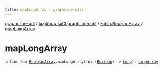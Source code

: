 ```yaml
---
title: mapLongArray - graphmine-util
---
```


[graphmine-util](../../index.html) / [io.github.sof3.graphmine.util](../index.html) / [kotlin.BooleanArray](index.html) / [mapLongArray](./map-long-array.html)

# mapLongArray

`inline fun `[`BooleanArray`](https://kotlinlang.org/api/latest/jvm/stdlib/kotlin/-boolean-array/index.html)`.mapLongArray(fn: (`[`Boolean`](https://kotlinlang.org/api/latest/jvm/stdlib/kotlin/-boolean/index.html)`) -> `[`Long`](https://kotlinlang.org/api/latest/jvm/stdlib/kotlin/-long/index.html)`): `[`LongArray`](https://kotlinlang.org/api/latest/jvm/stdlib/kotlin/-long-array/index.html)